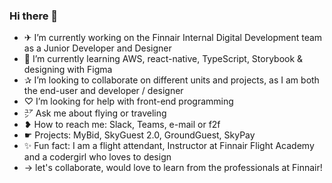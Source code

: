 ### Hi there 👋

- ✈ I’m currently working on the Finnair Internal Digital Development team as a Junior Developer and Designer 
- 🌱 I’m currently learning AWS, react-native, TypeScript, Storybook & designing with Figma
- ✰ I’m looking to collaborate on different units and projects, as I am both the end-user and developer / designer 
- ♡ I’m looking for help with front-end programming
- ㍐ Ask me about flying or traveling
- ❥ How to reach me: Slack, Teams, e-mail or f2f
- ☛ Projects: MyBid, SkyGuest 2.0, GroundGuest, SkyPay
- ✨ Fun fact: I am a flight attendant, Instructor at Finnair Flight Academy and a codergirl who loves to design
- → let's collaborate, would love to learn from the professionals at Finnair! 

